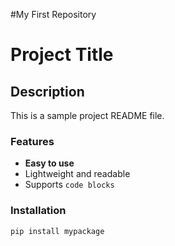 #My First Repository
# Project Title
## Description
This is a sample project README file.

### Features
- **Easy to use**
- Lightweight and readable
- Supports `code blocks`

### Installation
```bash
pip install mypackage
